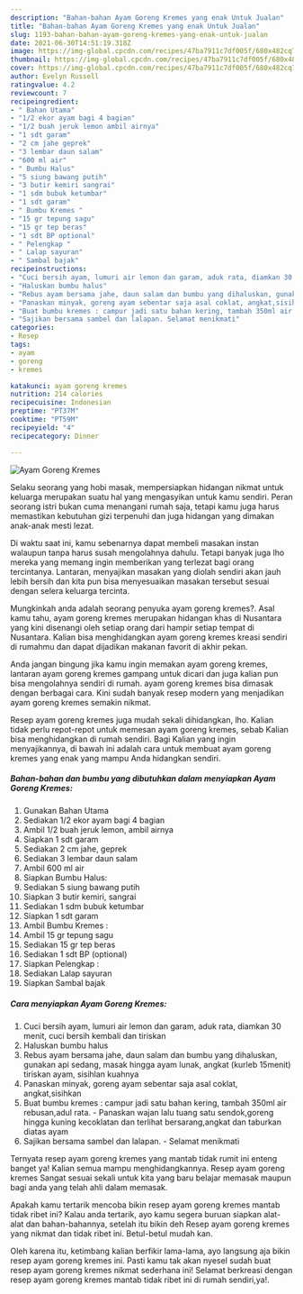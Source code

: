 ```yaml
---
description: "Bahan-bahan Ayam Goreng Kremes yang enak Untuk Jualan"
title: "Bahan-bahan Ayam Goreng Kremes yang enak Untuk Jualan"
slug: 1193-bahan-bahan-ayam-goreng-kremes-yang-enak-untuk-jualan
date: 2021-06-30T14:51:19.318Z
image: https://img-global.cpcdn.com/recipes/47ba7911c7df005f/680x482cq70/ayam-goreng-kremes-foto-resep-utama.jpg
thumbnail: https://img-global.cpcdn.com/recipes/47ba7911c7df005f/680x482cq70/ayam-goreng-kremes-foto-resep-utama.jpg
cover: https://img-global.cpcdn.com/recipes/47ba7911c7df005f/680x482cq70/ayam-goreng-kremes-foto-resep-utama.jpg
author: Evelyn Russell
ratingvalue: 4.2
reviewcount: 7
recipeingredient:
- " Bahan Utama"
- "1/2 ekor ayam bagi 4 bagian"
- "1/2 buah jeruk lemon ambil airnya"
- "1 sdt garam"
- "2 cm jahe geprek"
- "3 lembar daun salam"
- "600 ml air"
- " Bumbu Halus"
- "5 siung bawang putih"
- "3 butir kemiri sangrai"
- "1 sdm bubuk ketumbar"
- "1 sdt garam"
- " Bumbu Kremes "
- "15 gr tepung sagu"
- "15 gr tep beras"
- "1 sdt BP optional"
- " Pelengkap "
- " Lalap sayuran"
- " Sambal bajak"
recipeinstructions:
- "Cuci bersih ayam, lumuri air lemon dan garam, aduk rata, diamkan 30 menit, cuci bersih kembali dan tiriskan"
- "Haluskan bumbu halus"
- "Rebus ayam bersama jahe, daun salam dan bumbu yang dihaluskan, gunakan api sedang, masak hingga ayam lunak, angkat (kurleb 15menit) tiriskan ayam, sisihlan kuahnya"
- "Panaskan minyak, goreng ayam sebentar saja asal coklat, angkat,sisihkan"
- "Buat bumbu kremes : campur jadi satu bahan kering, tambah 350ml air rebusan,adul rata. Panaskan wajan lalu tuang satu sendok,goreng hingga kuning kecoklatan dan terlihat bersarang,angkat dan taburkan diatas ayam"
- "Sajikan bersama sambel dan lalapan. Selamat menikmati"
categories:
- Resep
tags:
- ayam
- goreng
- kremes

katakunci: ayam goreng kremes 
nutrition: 214 calories
recipecuisine: Indonesian
preptime: "PT37M"
cooktime: "PT59M"
recipeyield: "4"
recipecategory: Dinner

---
```



![Ayam Goreng Kremes](https://img-global.cpcdn.com/recipes/47ba7911c7df005f/680x482cq70/ayam-goreng-kremes-foto-resep-utama.jpg)

Selaku seorang yang hobi masak, mempersiapkan hidangan nikmat untuk keluarga merupakan suatu hal yang mengasyikan untuk kamu sendiri. Peran seorang istri bukan cuma menangani rumah saja, tetapi kamu juga harus memastikan kebutuhan gizi terpenuhi dan juga hidangan yang dimakan anak-anak mesti lezat.

Di waktu  saat ini, kamu sebenarnya dapat membeli masakan instan walaupun tanpa harus susah mengolahnya dahulu. Tetapi banyak juga lho mereka yang memang ingin memberikan yang terlezat bagi orang tercintanya. Lantaran, menyajikan masakan yang diolah sendiri akan jauh lebih bersih dan kita pun bisa menyesuaikan masakan tersebut sesuai dengan selera keluarga tercinta. 



Mungkinkah anda adalah seorang penyuka ayam goreng kremes?. Asal kamu tahu, ayam goreng kremes merupakan hidangan khas di Nusantara yang kini disenangi oleh setiap orang dari hampir setiap tempat di Nusantara. Kalian bisa menghidangkan ayam goreng kremes kreasi sendiri di rumahmu dan dapat dijadikan makanan favorit di akhir pekan.

Anda jangan bingung jika kamu ingin memakan ayam goreng kremes, lantaran ayam goreng kremes gampang untuk dicari dan juga kalian pun bisa mengolahnya sendiri di rumah. ayam goreng kremes bisa dimasak dengan berbagai cara. Kini sudah banyak resep modern yang menjadikan ayam goreng kremes semakin nikmat.

Resep ayam goreng kremes juga mudah sekali dihidangkan, lho. Kalian tidak perlu repot-repot untuk memesan ayam goreng kremes, sebab Kalian bisa menghidangkan di rumah sendiri. Bagi Kalian yang ingin menyajikannya, di bawah ini adalah cara untuk membuat ayam goreng kremes yang enak yang mampu Anda hidangkan sendiri.

<!--inarticleads1-->

##### Bahan-bahan dan bumbu yang dibutuhkan dalam menyiapkan Ayam Goreng Kremes:

1. Gunakan  Bahan Utama
1. Sediakan 1/2 ekor ayam bagi 4 bagian
1. Ambil 1/2 buah jeruk lemon, ambil airnya
1. Siapkan 1 sdt garam
1. Sediakan 2 cm jahe, geprek
1. Sediakan 3 lembar daun salam
1. Ambil 600 ml air
1. Siapkan  Bumbu Halus:
1. Sediakan 5 siung bawang putih
1. Siapkan 3 butir kemiri, sangrai
1. Sediakan 1 sdm bubuk ketumbar
1. Siapkan 1 sdt garam
1. Ambil  Bumbu Kremes :
1. Ambil 15 gr tepung sagu
1. Sediakan 15 gr tep beras
1. Sediakan 1 sdt BP (optional)
1. Siapkan  Pelengkap :
1. Sediakan  Lalap sayuran
1. Siapkan  Sambal bajak




<!--inarticleads2-->

##### Cara menyiapkan Ayam Goreng Kremes:

1. Cuci bersih ayam, lumuri air lemon dan garam, aduk rata, diamkan 30 menit, cuci bersih kembali dan tiriskan
1. Haluskan bumbu halus
1. Rebus ayam bersama jahe, daun salam dan bumbu yang dihaluskan, gunakan api sedang, masak hingga ayam lunak, angkat (kurleb 15menit) tiriskan ayam, sisihlan kuahnya
1. Panaskan minyak, goreng ayam sebentar saja asal coklat, angkat,sisihkan
1. Buat bumbu kremes : campur jadi satu bahan kering, tambah 350ml air rebusan,adul rata. - Panaskan wajan lalu tuang satu sendok,goreng hingga kuning kecoklatan dan terlihat bersarang,angkat dan taburkan diatas ayam
1. Sajikan bersama sambel dan lalapan. - Selamat menikmati




Ternyata resep ayam goreng kremes yang mantab tidak rumit ini enteng banget ya! Kalian semua mampu menghidangkannya. Resep ayam goreng kremes Sangat sesuai sekali untuk kita yang baru belajar memasak maupun bagi anda yang telah ahli dalam memasak.

Apakah kamu tertarik mencoba bikin resep ayam goreng kremes mantab tidak ribet ini? Kalau anda tertarik, ayo kamu segera buruan siapkan alat-alat dan bahan-bahannya, setelah itu bikin deh Resep ayam goreng kremes yang nikmat dan tidak ribet ini. Betul-betul mudah kan. 

Oleh karena itu, ketimbang kalian berfikir lama-lama, ayo langsung aja bikin resep ayam goreng kremes ini. Pasti kamu tak akan nyesel sudah buat resep ayam goreng kremes nikmat sederhana ini! Selamat berkreasi dengan resep ayam goreng kremes mantab tidak ribet ini di rumah sendiri,ya!.

